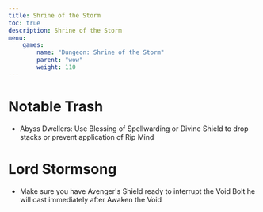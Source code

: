 ```yaml
---
title: Shrine of the Storm
toc: true
description: Shrine of the Storm
menu:
    games:
        name: "Dungeon: Shrine of the Storm"
        parent: "wow"
        weight: 110
---
```


# Notable Trash

* Abyss Dwellers: Use Blessing of Spellwarding or Divine Shield to drop stacks or prevent application of Rip Mind

# Lord Stormsong

* Make sure you have Avenger's Shield ready to interrupt the Void Bolt he will cast immediately after Awaken the Void
